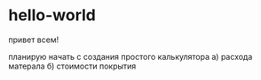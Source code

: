 # hello-world
привет всем!

планирую начать с создания простого калькулятора 
а) расхода матерала
б) стоимости покрытия
